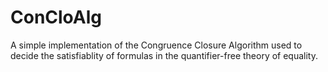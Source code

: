 # ConCloAlg
A simple implementation of the Congruence Closure Algorithm used to decide the satisfiablity of formulas in the quantifier-free theory of equality.
